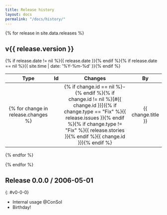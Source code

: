 ```yaml
---
title: Release history
layout: docs
permalink: "/docs/history/"
---
```


{% for release in site.data.releases %}
<h2 id="{{ release.tag }}">v{{ release.version }}</h2>
<h7>{% if release.date != nil %}{{ release.date }}{% endif %}{% if release.date == nil %}{{ site.time | date: '%Y-%m-%d' }}{% endif %}</h7>

| Type | Id | Changes | By |
|:----:|:--:|:-------:|:--:|
{% for change in release.changes %}| <i class="fa fa-{{ change.type }}"/> | {% if change.id == nil %}-{% endif %}{% if change.id != nil %}[#{{ change.id }}]({% if change.type == "Fix" %}{{ release.issues }}{% endif %}{% if change.type != "Fix" %}{{ release.stories }}{% endif %}{{ change.id }}){% endif %} | {{ change.title }} | {{ change.author }} |
{% endfor %}

{% endfor %}

## Release 0.0.0 / 2006-05-01
{: #v0-0-0}

- Internal usage @ConSol
- Birthday!
